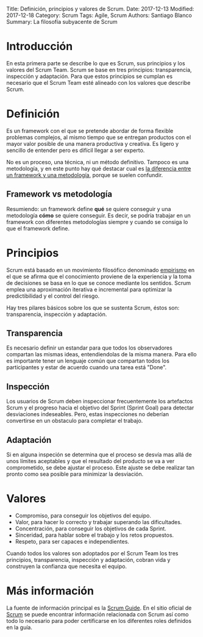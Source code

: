 Title: Definición, principios y valores de Scrum.
Date: 2017-12-13
Modified: 2017-12-18
Category: Scrum
Tags: Agile, Scrum
Authors: Santiago Blanco
Summary: La filosofía subyacente de Scrum

# Introducción

En esta primera parte se describe lo que es Scrum, sus principios y los valores del Scrum Team. Scrum se base en tres principios: transparencia, inspección y adaptación. Para que estos principios se cumplan es necesario que el Scrum Team esté alineado con los valores que describe Scrum.

# Definición

Es un framework con el que se pretende abordar de forma flexible problemas complejos, al mismo tiempo que se entregan productos con el mayor valor posible de una manera productiva y creativa. Es ligero y sencillo de entender pero es difícil llegar a ser experto.

No es un proceso, una técnica, ni un método definitivo. Tampoco es una metodología, y en este punto hay qué destacar cual es [la diferencia entre un framework y una metodología](https://morgoth.wordpress.com/2010/04/07/methodology-vs-framework-why-waterfall-and-agile-are-not-methodologies/), porque se suelen confundir.

## Framework vs metodología

Resumiendo: un framework define **qué** se quiere conseguir y una metodología **cómo** se quiere conseguir. Es decir, se podría trabajar en un framework con diferentes metodologías siempre y cuando se consiga lo que el framework define.

# Principios

Scrum está basado en un movimiento filosófico denominado [empirismo](https://es.wikipedia.org/wiki/Empirismo) en el que se afirma que el conocimiento proviene de la experiencia y la toma de decisiones se basa en lo que se conoce mediante los sentidos. Scrum emplea una aproximación iterativa e incremental para optimizar la predictibilidad y el control del riesgo.

Hay tres pilares básicos sobre los que se sustenta Scrum, éstos son: transparencia, inspección y adaptación.

## Transparencia

Es necesario definir un estandar para que todos los observadores compartan las mismas ideas, entendiendolas de la misma manera. Para ello es importante tener un lenguaje común que compartan todos los participantes y estar de acuerdo cuando una tarea está "Done".

## Inspección

Los usuarios de Scrum deben inspeccionar frecuentemente los artefactos Scrum y el progreso hacia el objetivo del Sprint (Sprint Goal) para detectar desviaciones indeseables. Pero, estas inspecciones no deberían convertirse en un obstaculo para completar el trabajo.

## Adaptación

Si en alguna inspeción se determina que el proceso se desvía mas allá de unos límites aceptables y que el resultado del producto se va a ver comprometido, se debe ajustar el proceso. Este ajuste se debe realizar tan pronto como sea posible para minimizar la desviación.

# Valores

* Compromiso, para conseguir los objetivos del equipo.
* Valor, para hacer lo correcto y trabajar superando las dificultades.
* Concentración, para conseguir los objetivos de cada Sprint.
* Sinceridad, para hablar sobre el trabajo y los retos propuestos.
* Respeto, para ser capaces e independientes.

Cuando todos los valores son adoptados por el Scrum Team los tres principios, transparencia, inspección y adaptación, cobran vida y construyen la confianza que necesita el equipo.

# Más información

La fuente de información principal es la [Scrum Guide](http://www.scrumguides.org/scrum-guide.html). En el sitio oficial de [Scrum](https://www.scrum.org/) se puede encontrar información relacionada con Scrum así como todo lo necesario para poder certificarse en los diferentes roles definidos en la guía.
